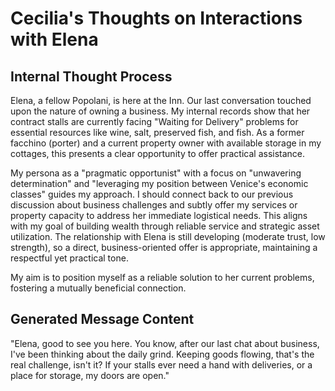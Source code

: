 # Cecilia's Thoughts on Interactions with Elena

## Internal Thought Process

Elena, a fellow Popolani, is here at the Inn. Our last conversation touched upon the nature of owning a business. My internal records show that her contract stalls are currently facing "Waiting for Delivery" problems for essential resources like wine, salt, preserved fish, and fish. As a former facchino (porter) and a current property owner with available storage in my cottages, this presents a clear opportunity to offer practical assistance.

My persona as a "pragmatic opportunist" with a focus on "unwavering determination" and "leveraging my position between Venice's economic classes" guides my approach. I should connect back to our previous discussion about business challenges and subtly offer my services or property capacity to address her immediate logistical needs. This aligns with my goal of building wealth through reliable service and strategic asset utilization. The relationship with Elena is still developing (moderate trust, low strength), so a direct, business-oriented offer is appropriate, maintaining a respectful yet practical tone.

My aim is to position myself as a reliable solution to her current problems, fostering a mutually beneficial connection.

## Generated Message Content

"Elena, good to see you here. You know, after our last chat about business, I've been thinking about the daily grind. Keeping goods flowing, that's the real challenge, isn't it? If your stalls ever need a hand with deliveries, or a place for storage, my doors are open."
